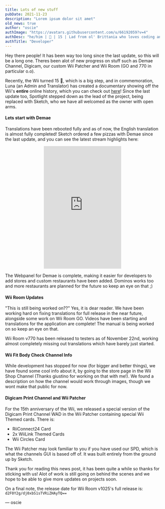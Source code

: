 ```yaml
---
title: Lots of new stuff
pubDate: 2021-11-23
description: "Lorem ipsum dolor sit amet"
old_news: true
author: "oscie"
authImage: "https://avatars.githubusercontent.com/u/66192059?v=4"
authDesc: "he/him | 🏴󠁧󠁢󠁥󠁮󠁧󠁿 | 15 | Lad from ol' Brittania who loves coding and everything Splatoon related. May or may not own one too many squid plushies..."
authTitle: "Developer"
---
```


Hey there people! It has been way too long since the last update, so this will be a long one. Theres been alot of new progress on stuff such as Demae Channel, Digicam, our custom Wii Patcher and Wii Room (GO and 770 in particular o.o).

Recently, the Wii turned 15 🎉, which is a big step, and in commemoration, Luna (an Admin and Translator) has created a documentary showing off the Wii's **entire** online history, which you can check out [here](https://www.youtube.com/watch?v=9MNiTPYWbHQ)! Since the last update too, Spotlight stepped down as the lead of the project, being replaced with Sketch, who we have all welcomed as the owner with open arms.

#### Lets start with Demae

Translations have been rebooted fully and as of now, the English translation is almost fully completed! Sketch ordered a few pizzas with Demae since the last update, and you can see the latest stream highlights here:

<center><iframe width="50%" height="400" src="https://www.youtube.com/embed/eulNR3wY5SA" title="YouTube video player" frameborder="0" allow="accelerometer; autoplay; clipboard-write; encrypted-media; gyroscope; picture-in-picture" allowfullscreen></iframe></center>

The Webpanel for Demae is complete, making it easier for developers to add stores and custom restaurants have been added. Dominos works too and more restaurants are planned for the future so keep an eye on that ;)

#### Wii Room Updates

"This is still being worked on??" Yes, it is dear reader. We have been working hard on fixing translations for full release in the near future, alongside some work on Wii Room GO. Videos have been starting and translations for the application are complete! The manual is being worked on so keep an eye on that.

Wii Room v770 has been released to testers as of November 22nd, working almost completely missing out translations which have barely just started.

#### Wii Fit Body Check Channel Info

While development has stopped for now (for bigger and better things), we have found some cool info about it, by going to the store page in the Wii Shop Channel (Thanks giustino for working on that with me!). We found a description on how the channel would work through images, though we wont make that public for now.

#### Digicam Print Channel and Wii Patcher

For the 15th anniversary of the Wii, we released a special version of the Digicam Print Channel WAD in the Wii Patcher containing special Wii Themed cards. There is:

- RiiConnect24 Card
- 2x WiiLink Themed Cards
- Wii Circles Card

The Wii Patcher may look familiar to you if you have used our SPD, which is what the channels GUI is based off of. It was built entirely from the ground up by Sketch.

Thank you for reading this news post, it has been quite a while so thanks for sticking with us! Alot of work is still going on behind the scenes and we hope to be able to give more updates on projects soon.

On a final note, the release date for Wii Room v1025's full release is: `d2F0Y2g/dj0xbS1sTVRiZHAyTQ==`

&mdash; oscie
